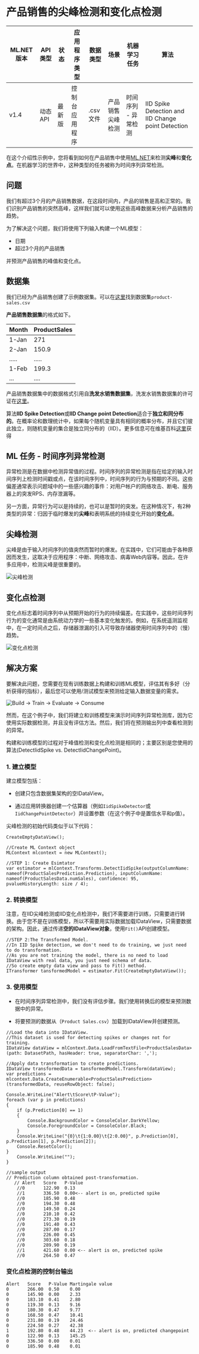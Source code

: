 # 产品销售的尖峰检测和变化点检测

| ML.NET 版本 | API 类型          | 状态                        | 应用程序类型    | 数据类型 | 场景            | 机器学习任务                   | 算法                  |
|----------------|-------------------|-------------------------------|-------------|-----------|---------------------|---------------------------|-----------------------------|
| v1.4         | 动态 API | 最新版 | 控制台应用程序 | .csv 文件 | 产品销售尖峰检测| 时间序列 - 异常检测| IID Spike Detection and IID Change point Detection |

在这个介绍性示例中，您将看到如何在产品销售中使用[ML.NET](https://www.microsoft.com/net/learn/apps/machine-learning-and-ai/ml-dotnet)来检测**尖峰**和**变化点**。在机器学习的世界中，这种类型的任务被称为时间序列异常检测。

## 问题
我们有超过3个月的产品销售数据，在这段时间内，产品的销售是高和正常的。我们识别产品销售的突然高峰，这样我们就可以使用这些高峰数据来分析产品销售的趋势。

为了解决这个问题，我们将使用下列输入构建一个ML模型：
* 日期
* 超过3个月的产品销售

并预测产品销售的峰值和变化点。

## 数据集
我们已经为产品销售创建了示例数据集。可以在[这里](./SpikeDetection/Data/product-sales.csv)找到数据集`product-sales.csv`

**产品销售数据集**的格式如下。

| Month  | ProductSales |
|--------|--------------|
| 1-Jan  | 271          |
| 2-Jan  | 150.9        |
| .....  | .....        |
| 1-Feb  | 199.3        |
| ...    | ....         |

产品销售数据集中的数据格式引用自**洗发水销售数据集**，洗发水销售数据集的许可证在[这里](./SpikeDetection/Data/SHAMPOO-SALES-LICENSE.txt)。

算法**IID Spike Detection**或**IID Change point Detection**适合于**独立和同分布的**。在概率论和数理统计中，如果每个随机变量具有相同的概率分布，并且它们彼此独立，则随机变量的集合是独立同分布的（IID）。更多信息可在维基百科[这里](https://en.wikipedia.org/wiki/Independent_and_identically_distributed_random_variables)获得

## ML 任务 - 时间序列异常检测
异常检测是在数据中检测异常值的过程。时间序列的异常检测是指在给定的输入时间序列上检测时间戳或点，在该时间序列中，时间序列的行为与预期的不同。这些偏差通常表示问题域中的一些感兴趣的事件：对用户帐户的网络攻击、断电、服务器上的突发RPS、内存泄漏等。

另一方面，异常行为可以是持续的，也可以是暂时的突发。在这种情况下，有2种类型的异常：归因于临时爆发的**尖峰**和表明系统的持续变化开始的**变化点**。

## 尖峰检测
尖峰是由于输入时间序列的值突然而暂时的爆发。在实践中，它们可能由于各种原因而发生，这取决于应用程序：中断、网络攻击、病毒Web内容等。因此，在许多应用中，检测尖峰是很重要的。

![尖峰检测](./docs/images/SpikeDetection.png)

## 变化点检测
​变化点标志着时间序列中从预期开始的行为的持续偏差。在实践中，这些时间序列行为的变化通常是由系统动力学的一些基本变化触发的。例如，在系统遥测监视中，在一定时间点之后，存储器泄漏的引入可导致存储器使用时间序列中的（慢）趋势。

![变化点检测](./docs/images/ChangePointDetection.png)

## 解决方案
要解决此问题，您需要在现有训练数据上构建和训练ML模型，评估其有多好（分析获得的指标），最后您可以使用/测试模型来预测给定输入数据变量的需求。

![Build -> Train -> Evaluate -> Consume](../shared_content/modelpipeline.png)

然而，在这个例子中，我们将建立和训练模型来演示时间序列异常检测库，因为它使用实际数据检测，并且没有评估方法。然后，我们将在预测输出列中查看检测到的异常。

构建和训练模型的过程对于峰值检测和变化点检测是相同的；主要区别是您使用的算法(DetectIidSpike vs. DetectIidChangePoint)。

### 1. 建立模型

建立模型包括：

* 创建只包含数据集架构的空IDataView。

* 通过应用转换器创建一个估算器（例如`IidSpikeDetector`或`IidChangePointDetector`）并设置参数（在这个例子中是置信水平和p值）。

尖峰检测的初始代码类似于以下代码：

```CSharp
CreateEmptyDataView();

//Create ML Context object
MLContext mlcontext = new MLContext();

//STEP 1: Create Esimtator   
var estimator = mlContext.Transforms.DetectIidSpike(outputColumnName: nameof(ProductSalesPrediction.Prediction), inputColumnName: nameof(ProductSalesData.numSales), confidence: 95, pvalueHistoryLength: size / 4);

```

### 2. 转换模型
注意，在IID尖峰检测或IID变化点检测中，我们不需要进行训练，只需要进行转换。由于您不是在训练模型，所以不需要用实际数据加载IDataView，只需要数据的架构。因此，通过传递**空的IDataView对象**，使用`Fit()`API创建模型。

```CSharp
//STEP 2:The Transformed Model.
//In IID Spike detection, we don't need to do training, we just need to do transformation. 
//As you are not training the model, there is no need to load IDataView with real data, you just need schema of data.
//So create empty data view and pass to Fit() method. 
ITransformer tansformedModel = estimator.Fit(CreateEmptyDataView());
```

### 3. 使用模型
* 在时间序列异常检测中，我们没有评估步骤。我们使用转换后的模型来预测数据中的异常。

* 将要预测的数据从（`Product Sales.csv`）加载到IDataView并创建预测。

```CSharp
//Load the data into IDataView.
//This dataset is used for detecting spikes or changes not for training.
IDataView dataView = mlContext.Data.LoadFromTextFile<ProductSalesData>(path: DatasetPath, hasHeader: true, separatorChar: ',');

//Apply data transformation to create predictions.
IDataView transformedData = tansformedModel.Transform(dataView);
var predictions = mlcontext.Data.CreateEnumerable<ProductSalesPrediction>(transformedData, reuseRowObject: false);
          
Console.WriteLine("Alert\tScore\tP-Value");
foreach (var p in predictions)
{
    if (p.Prediction[0] == 1)
    {
        Console.BackgroundColor = ConsoleColor.DarkYellow;
        Console.ForegroundColor = ConsoleColor.Black;
    }
    Console.WriteLine("{0}\t{1:0.00}\t{2:0.00}", p.Prediction[0], p.Prediction[1], p.Prediction[2]);
    Console.ResetColor();
}
    Console.WriteLine("");
}

//sample output
// Prediction column obtained post-transformation.
   // Alert   Score   P-Value   
    //0       122.90  0.13
    //1       336.50  0.00<-- alert is on, predicted spike
    //0       185.90  0.48
    //0       194.30  0.48
    //0       149.50  0.24
    //0       210.10  0.42
    //0       273.30  0.19
    //0       191.40  0.43
    //0       287.00  0.17
    //0       226.00  0.45
    //0       303.60  0.18
    //0       289.90  0.19
    //1       421.60  0.00 <-- alert is on, predicted spike
    //0       264.50  0.47
```

### 变化点检测的控制台输出

```
Alert   Score   P-Value Martingale value
0       266.00  0.50    0.00
0       145.90  0.00    2.33
0       183.10  0.41    2.80
0       119.30  0.13    9.16
0       180.30  0.47    9.77
0       168.50  0.47    10.41
0       231.80  0.19    24.46
0       224.50  0.27    42.38
1       192.80  0.48    44.23  <-- alert is on, predicted changepoint
0       122.90  0.13    145.25
0       336.50  0.00    0.01
0       185.90  0.48    0.01
```
